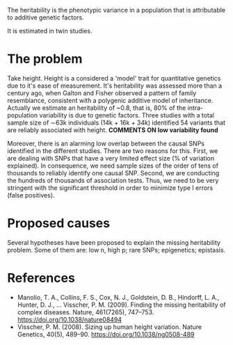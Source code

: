 The heritability is the phenotypic variance in a population that is attributable to additive genetic factors.

It is estimated in twin studies.

# The problem

Take height. Height is a considered a 'model' trait for quantitative genetics due to it's ease of measurement. It's heritability was assessed more than a century ago, when Galton and Fisher observed a pattern of family resemblance, consistent with a polygenic additive model of inheritance. Actually we estimate an heritability of ~0.8, that is, 80% of the intra-population variability is due to genetic factors. Three studies with a total sample size of ∼63k individuals (14k + 16k + 34k) identified 54 variants that are reliably associated with height. **COMMENTS ON low variability found**

Moreover, there is an alarming low overlap between the causal SNPs identified in the different studies. There are two reasons for this. First, we are dealing with SNPs that have a very limited effect size (% of variation explained). In consequence, we need sample sizes of the order of tens of thousands to reliably identify one causal SNP. Second, we are conducting the hundreds of thousands of association tests. Thus, we need to be very stringent with the significant threshold in order to minimize type I errors (false positives).

# Proposed causes

Several hypotheses have been proposed to explain the missing heritability problem. Some of them are: low n, high p; rare SNPs; epigenetics; epistasis.

# References

* Manolio, T. A., Collins, F. S., Cox, N. J., Goldstein, D. B., Hindorff, L. A., Hunter, D. J., … Visscher, P. M. (2009). Finding the missing heritability of complex diseases. Nature, 461(7265), 747–753. https://doi.org/10.1038/nature08494
* Visscher, P. M. (2008). Sizing up human height variation. Nature Genetics, 40(5), 489–90. https://doi.org/10.1038/ng0508-489

